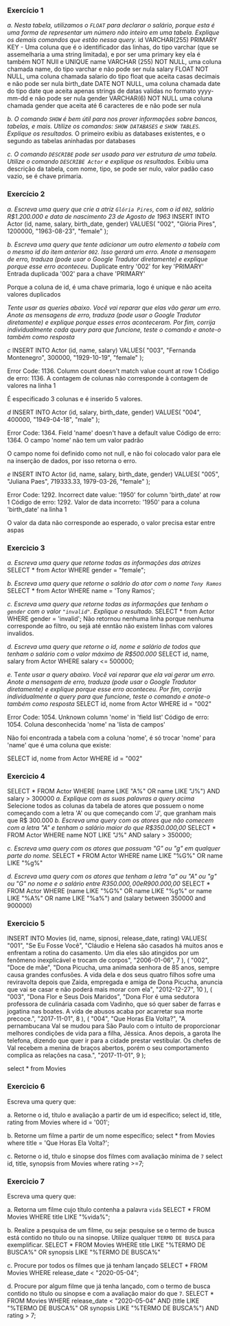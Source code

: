 ### Exercício 1

*a. Nesta tabela, utilizamos o `FLOAT` para declarar o salário, porque esta é uma forma de representar um número não inteiro em uma tabela. Explique os demais comandos que estão nessa query.*
    id VARCHAR(255) PRIMARY KEY - Uma coluna que é o identificador das linhas, do tipo varchar (que se assemelharia a uma string limitada), e por ser uma primary key ela é também NOT NUll e UNIQUE
    name VARCHAR (255) NOT NULL, uma coluna chamada name, do tipo varchar e não pode ser nula
    salary FLOAT NOT NULL, uma coluna chamada salario do tipo float que aceita casas decimais e não pode ser nula
    birth_date DATE NOT NULL, uma coluna chamada date do tipo date que aceita apenas strings de datas validas no formato yyyy-mm-dd e não pode ser nula
    gender VARCHAR(6) NOT NULL uma coluna chamada gender que aceita até 6 caracteres de e não pode ser nula

*b. O comando `SHOW` é bem útil para nos prover informações sobre bancos, tabelas, e mais. Utilize os comandos: `SHOW DATABASES` e `SHOW TABLES`. Explique os resultados.*
    O primeiro exibiu as databases existentes, e o segundo as tabelas aninhadas por databases

*c. O comando `DESCRIBE` pode ser usado para ver estrutura de uma tabela. Utilize o comando  `DESCRIBE Actor` e explique os resultados.*
    Exibiu uma descrição da tabela, com nome, tipo, se pode ser nulo, valor padão caso vazio, se é chave primaria.

### Exercício 2

*a. Escreva uma query que crie a atriz `Glória Pires`, com o id `002`, salário R$1.200.000 e data de nascimento 23 de Agosto de 1963*
    INSERT INTO Actor (id, name, salary, birth_date, gender)
    VALUES(
    "002", 
    "Glória Pires",
    1200000,
    "1963-08-23", 
    "female"
    );

*b. Escreva uma query que tente adicionar um outro elemento a tabela com o mesmo id do item anterior `002`. Isso gerará um erro. Anote a mensagem de erro, traduza (pode usar o Google Tradutor diretamente) e explique porque esse erro aconteceu.*
Duplicate entry '002' for key 'PRIMARY'
Entrada duplicada '002' para a chave 'PRIMARY'

Porque a coluna de id, é uma chave primaria, logo é unique e não aceita valores duplicados

*Tente usar as queries abaixo. Você vai reparar que elas vão gerar um erro. Anote as mensagens de erro, traduza (pode usar o Google Tradutor diretamente) e explique porque esses erros aconteceram. Por fim, corrija individualmente cada query para que funcione, teste o comando e anote-o também como resposta*

*c*
INSERT INTO Actor (id, name, salary)
VALUES(
  "003", 
  "Fernanda Montenegro",
  300000,
  "1929-10-19", 
  "female"
);

Error Code: 1136. Column count doesn't match value count at row 1
Código de erro: 1136. A contagem de colunas não corresponde à contagem de valores na linha 1

É especificado 3 colunas e é inserido 5 valores.

*d*
INSERT INTO Actor (id, salary, birth_date, gender)
VALUES(
  "004",
  400000,
  "1949-04-18", 
  "male"
);

Error Code: 1364. Field 'name' doesn't have a default value
Código de erro: 1364. O campo 'nome' não tem um valor padrão

O campo nome foi definido como not null, e não foi colocado valor para ele na inserção de dados, por isso retorna o erro.

*e*
INSERT INTO Actor (id, name, salary, birth_date, gender)
VALUES(
  "005", 
  "Juliana Paes",
  719333.33,
  1979-03-26, 
  "female"
);

Error Code: 1292. Incorrect date value: '1950' for column 'birth_date' at row 1
Código de erro: 1292. Valor de data incorreto: '1950' para a coluna 'birth_date' na linha 1

O valor da data não corresponde ao esperado, o valor precisa estar entre aspas

### Exercicio 3
*a. Escreva uma query que retorne todas as informações das atrizes*
SELECT * from Actor WHERE gender = "female";

*b. Escreva uma query que retorne o salário do ator com o nome `Tony Ramos`*
SELECT * from Actor WHERE name = 'Tony Ramos';

*c. Escreva uma query que retorne todas as informações que tenham o `gender` com o valor `"invalid"`. Explique o resultado.*
SELECT * from Actor WHERE gender = 'invalid';
Não retornou nenhuma linha porque nenhuma corresponde ao filtro, ou sejá até enntão não existem linhas com valores invalidos.

*d. Escreva uma query que retorne o id, nome e salário de todos que tenham o salário com o valor máximo de R$500.000*
SELECT id, name, salary from Actor WHERE salary <= 500000;

*e.* T*ente usar a query abaixo. Você vai reparar que ela vai gerar um erro. Anote a mensagem de erro, traduza (pode usar o Google Tradutor diretamente) e explique porque esse erro aconteceu. Por fim, corrija individualmente a query para que funcione, teste o comando e anote-o também como resposta*
SELECT id, nome from Actor WHERE id = "002"

Error Code: 1054. Unknown column 'nome' in 'field list'
Código de erro: 1054. Coluna desconhecida 'nome' na 'lista de campos'

Não foi encontrada a tabela com a coluna 'nome', é só trocar 'nome' para 'name' que é uma coluna que existe:

SELECT id, nome from Actor WHERE id = "002"


### Exercicio 4
SELECT * FROM Actor
WHERE (name LIKE "A%" OR name LIKE "J%") AND salary > 300000
*a. Explique com as suas palavras a query acima*
Selecione todos as colunas da tabela de atores que possuem o nome começando com a letra 'A' ou que começando com 'J', que granham mais que R$ 300.000
*b. Escreva uma query com os atores que não comecem com a letra "A" e tenham o salário maior do que R$350.000,00*
SELECT * FROM Actor
WHERE name NOT LIKE "J%" AND salary > 350000;

*c. Escreva uma query com os atores que possuam "G" ou "g" em qualquer parte do nome.* 
SELECT * FROM Actor
WHERE name LIKE "%G%" OR name LIKE "%g%" 

*d. Escreva uma query com os atores que tenham a letra "a" ou "A" ou "g" ou "G" no nome e o salário entre R$350.000,00 e R$900.000,00*
SELECT * FROM Actor
WHERE (name LIKE "%G%" OR name LIKE "%g%" or name LIKE "%A%" OR name LIKE "%a%") 
and (salary between 350000 and 900000)


### Exercicio 5
INSERT INTO Movies (id, name, sipnosi, release_date, rating)
VALUES(
  "001", 
  "Se Eu Fosse Você",
  "Cláudio e Helena são casados há muitos anos e enfrentam a rotina do casamento. Um dia eles são atingidos por um fenômeno inexplicável e trocam de corpos",
  "2006-01-06", 
  7
),
(
  "002", 
  "Doce de mãe",
  "Dona Picucha, uma animada senhora de 85 anos, sempre causa grandes confusões. A vida dela e dos seus quatro filhos sofre uma reviravolta depois que Zaida, empregada e amiga de Dona Picucha, anuncia que vai se casar e não poderá mais morar com ela",
  "2012-12-27", 
  10
),
(
  "003", 
  "Dona Flor e Seus Dois Maridos",
  "Dona Flor é uma sedutora professora de culinária casada com Vadinho, que só quer saber de farras e jogatina nas boates. A vida de abusos acaba por acarretar sua morte precoce.",
  "2017-11-01", 
  8
),
(
  "004", 
 "Que Horas Ela Volta?",
  "A pernambucana Val se mudou para São Paulo com o intuito de proporcionar melhores condições de vida para a filha, Jéssica. Anos depois, a garota lhe telefona, dizendo que quer ir para a cidade prestar vestibular. Os chefes de Val recebem a menina de braços abertos, porém o seu comportamento complica as relações na casa.",
  "2017-11-01", 
  9
);

select * from Movies


### Exercicio 6
Escreva uma query que:

a. Retorne o id, título e avaliação a partir de um id específico;
select  id, title, rating from Movies where id = '001';

b. Retorne um filme a partir de um nome específico;
select  * from Movies where title = 'Que Horas Ela Volta?';

c. Retorne o id, título e sinopse dos filmes com avaliação mínima de `7`
select  id, title, synopsis from Movies where rating >=7;


### Exercicio 7
Escreva uma query que:

a. Retorna um filme cujo título contenha a palavra `vida`
SELECT * FROM Movies
WHERE title LIKE "%vida%";

b. Realize a pesquisa de um filme, ou seja: pesquise se o termo de busca está contido no título ou na sinopse. Utilize qualquer `TERMO DE BUSCA` para exemplificar.
SELECT * FROM Movies
WHERE title LIKE "%TERMO DE BUSCA%" OR
      synopsis LIKE "%TERMO DE BUSCA%"

c. Procure por todos os filmes que já tenham lançado
SELECT * FROM Movies
WHERE release_date < "2020-05-04";

d. Procure por algum filme que já tenha lançado, com o termo de busca contido no título ou sinopse e com a avaliação maior do que `7`.
SELECT * FROM Movies
WHERE release_date < "2020-05-04" AND 
      (title LIKE "%TERMO DE BUSCA%" OR
      synopsis LIKE "%TERMO DE BUSCA%") AND rating > 7;
